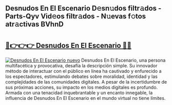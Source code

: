 ## Desnudos En El Escenario D𝚎sn𝚞dos filtr𝚊dos - Parts-Qyv Vid𝚎os filtr𝚊dos - N𝚞evas f𝚘tos atr𝚊ctivas BVhnD

# <h2><a href="http://mb2udh.tromn.icu/?c=Desnudos+En+El+Escenario">🔗👉👉👉 Desnudos En El Escenario 🔗🔗</a></h2>

[![Desnudos En El Escenario nuevo](https://i.imgur.com/pEAQMta.gif)](http://mb2udh.tromn.icu/?c=Desnudos+En+El+Escenario)
Desnudos En El Escenario, una persona multifacética y provocativa, desafía la descripción simple. Su innovador método de interactuar con el público en línea ha cautivado y enfurecido a los espectadores, estimulando debates sobre moralidad, identidad y las complejidades de las comunidades digitales. A pesar de la incertidumbre de sus próximas acciones, su impacto en los medios digitales es profundo. Armada con una tenacidad inquebrantable y un encanto innegable, la influencia de Desnudos En El Escenario en el mundo virtual no tiene límites.
